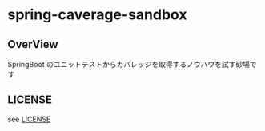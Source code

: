 # spring-caverage-sandbox

## OverView

SpringBoot のユニットテストからカバレッジを取得するノウハウを試す砂場です

## LICENSE

see [LICENSE](./LICENSE)
